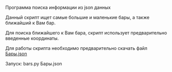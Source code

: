 Программа поиска информации из json данных

Данный скрипт ищет самые большие и маленькие бары, а также ближайший к Вам бар.

Для поиска ближайшего к Вам бара, скрипт использует предварительно введенные координаты.

Для работы скрипта необходимо предварительно скачать файл [Бары.json](https://yadi.sk/d/FRUYbwBD3JHquU)

Запуск: bars.py Бары.json